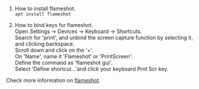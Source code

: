 1. How to install flameshot.\
  `apt install flameshot`

2. How to bind keys for flameshot.\
   Open Settings → Devices → Keyboard → Shortcuts.\
   Search for 'print', and unbind the screen capture function by selecting it, and clicking backspace.\
   Scroll down and click on the '+'.\
   On 'Name', name it 'Flameshot' or 'PrintScreen'.\
   Define the command as 'flameshot gui'.\
   Select 'Define shortcut...'and click your keyboard Prnt Scr key.

Check more information on [flameshot](https://flameshot.org/docs/guide/key-bindings/).
